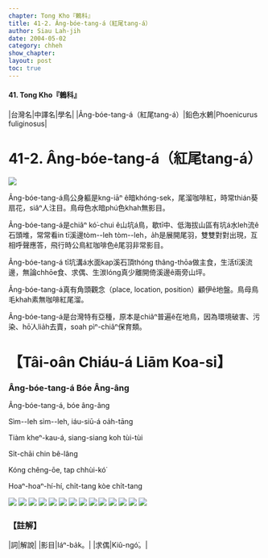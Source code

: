 ```yaml
---
chapter: Tong Kho『鶇科』
title: 41-2. Âng-bóe-tang-á（紅尾tang-á）
author: Siau Lah-jih
date: 2004-05-02    
category: chheh
show_chapter: 
layout: post
toc: true
---
```


#### 41. Tong Kho『鶇科』


|台灣名|中譯名|學名|
|Âng-bóe-tang-á（紅尾tang-á）|鉛色水鶇|Phoenicurus fuliginosus|


# 41-2. Âng-bóe-tang-á（紅尾tang-á）

![](../too5/41/41-2-12.紅尾tang-á.jpg)


Âng-bóe-tang-á鳥公身軀是kng-iāⁿ ê暗khóng-sek，尾溜咖啡紅，時常thián葵扇花，siâⁿ人注目。鳥母色水暗phú色khah無影目。

Âng-bóe-tang-á是chiâⁿ kó͘-chui ê山坑á鳥，歇tī中、低海拔山區有坑á水leh流ê石頭堆，常常看in tī溪邊tòm--leh tòm--leh，a̍h是展開尾羽，雙雙對對出現，互相呼聲應答，飛行時公鳥紅咖啡色ê尾羽非常影目。

Âng-bóe-tang-á tī坑溝á水面kap溪石頂thóng thâng-thōa做主食，生活tī溪流邊，無論chhōe食、求偶、生湠lóng真少離開倚溪邊ê兩旁山坪。

Âng-bóe-tang-á真有角頭觀念（place, location, position）顧伊ê地盤。鳥母鳥毛khah素無咖啡紅尾溜。

Âng-bóe-tang-á是台灣特有亞種，原本是chiâⁿ普遍ê在地鳥，因為環境破害、污染、hō͘人lia̍h去賣，soah pìⁿ-chiâⁿ保育類。




# 【Tâi-oân Chiáu-á Liām Koa-si】

### **Âng-bóe-tang-á Bóe Âng-âng**


Âng-bóe-tang-á, bóe âng-âng

Sìm--leh sìm--leh, iáu-siū-á oa̍h-tāng

Tiàm kheⁿ-kau-á, siang-siang koh tùi-tùi

Si̍t-chāi chin bê-lâng

Kóng chêng-ōe, tap chhùi-kó͘

Hoaⁿ-hoaⁿ-hí-hí, chi̍t-tang kòe chi̍t-tang



![](../too5/41/41-2-15.紅尾tang-á.jpg)
![](../too5/41/41-2-1.紅尾tang-á.jpg)
![](../too5/41/41-2-2.紅尾tang-á.jpg)
![](../too5/41/41-2-11.紅尾tang-á.jpg)
![](../too5/41/41-2-13.紅尾tang-á.jpg)
![](../too5/41/41-2-3.紅尾tang-á.jpg)
![](../too5/41/41-2-4.紅尾tang-á.jpg)
![](../too5/41/41-2-5.紅尾tang-á.jpg)
![](../too5/41/41-2-6.紅尾tang-á.jpg)
![](../too5/41/41-2-7.紅尾tang-á.jpg)
![](../too5/41/41-2-8.紅尾tang-á.jpg)
![](../too5/41/41-2-9.紅尾tang-á.jpg)
![](../too5/41/41-2-10.紅尾tang-á.jpg)
![](../too5/41/41-2-14.紅尾tang-á.jpg)



### 【註解】

|詞|解說|
|影目|Iáⁿ-ba̍k。|
|求偶|Kiû-ngó͘。|





